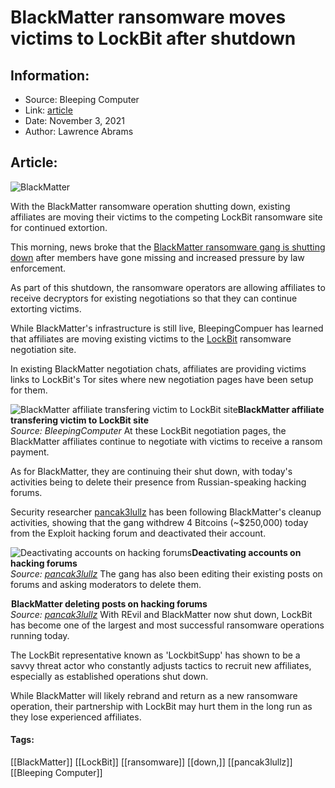 # BlackMatter ransomware moves victims to LockBit after shutdown
### 

## Information:
+ Source: Bleeping Computer
+ Link: [article](https://www.bleepingcomputer.com/news/security/blackmatter-ransomware-moves-victims-to-lockbit-after-shutdown/)
+ Date: November 3, 2021
+ Author: Lawrence Abrams


## Article:
![BlackMatter](https://www.bleepstatic.com/content/hl-images/2021/08/05/BlackMatter-ransomware.jpg)


With the BlackMatter ransomware operation shutting down, existing affiliates are moving their victims to the competing LockBit ransomware site for continued extortion.


This morning, news broke that the [BlackMatter ransomware gang is shutting down](https://www.bleepingcomputer.com/news/security/blackmatter-ransomware-claims-to-be-shutting-down-due-to-police-pressure/) after members have gone missing and increased pressure by law enforcement.


As part of this shutdown, the ransomware operators are allowing affiliates to receive decryptors for existing negotiations so that they can continue extorting victims.


While BlackMatter's infrastructure is still live, BleepingCompuer has learned that affiliates are moving existing victims to the [LockBit](https://www.bleepingcomputer.com/news/security/lockbit-ransomware-recruiting-insiders-to-breach-corporate-networks/) ransomware negotiation site.


In existing BlackMatter negotiation chats, affiliates are providing victims links to LockBit's Tor sites where new negotiation pages have been setup for them.



![BlackMatter affiliate transfering victim to LockBit site](https://www.bleepstatic.com/images/news/ransomware/b/blackmatter/move-to-lockbit/transfer-victim-to-lockbit-site.jpg)**BlackMatter affiliate transfering victim to LockBit site**  
*Source: BleepingComputer*
At these LockBit negotiation pages, the BlackMatter affiliates continue to negotiate with victims to receive a ransom payment.


As for BlackMatter, they are continuing their shut down, with today's activities being to delete their presence from Russian-speaking hacking forums.


Security researcher [pancak3lullz](https://twitter.com/pancak3lullz) has been following BlackMatter's cleanup activities, showing that the gang withdrew 4 Bitcoins (~$250,000) today from the Exploit hacking forum and deactivated their account.



![Deactivating accounts on hacking forums](https://www.bleepstatic.com/images/news/ransomware/b/blackmatter/move-to-lockbit/blackmatter-deactivating-exploit-account.jpg)**Deactivating accounts on hacking forums**  
*Source: [pancak3lullz](https://twitter.com/pancak3lullz/status/1455899119797645314)*
The gang has also been editing their existing posts on forums and asking moderators to delete them.



![BlackMatter deleting posts on hacking forums](data:image/gif;base64,R0lGODlhAQABAAAAACH5BAEKAAEALAAAAAABAAEAAAICTAEAOw==)**BlackMatter deleting posts on hacking forums**  
*Source: [pancak3lullz](https://twitter.com/pancak3lullz/status/1455899397997408256)*
With REvil and BlackMatter now shut down, LockBit has become one of the largest and most successful ransomware operations running today.


The LockBit representative known as 'LockbitSupp' has shown to be a savvy threat actor who constantly adjusts tactics to recruit new affiliates, especially as established operations shut down.


While BlackMatter will likely rebrand and return as a new ransomware operation, their partnership with LockBit may hurt them in the long run as they lose experienced affiliates.




#### Tags:
[[BlackMatter]] [[LockBit]] [[ransomware]] [[down,]] [[pancak3lullz]] [[Bleeping Computer]]

